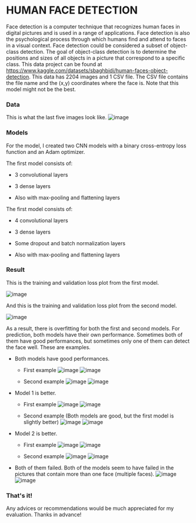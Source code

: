 # HUMAN FACE DETECTION

Face detection is a computer technique that recognizes human faces in digital pictures and is used in a range of applications. Face detection is also the psychological process through which humans find and attend to faces in a visual context. Face detection could be considered a subset of object-class detection. The goal of object-class detection is to determine the positions and sizes of all objects in a picture that correspond to a specific class. This data project can be found at https://www.kaggle.com/datasets/sbaghbidi/human-faces-object-detection. This data has 2204 images and 1 CSV file. The CSV file contains the file name and the (x,y) coordinates where the face is. Note that this model might not be the best.

### Data

This is what the last five images look like.
![image](https://user-images.githubusercontent.com/125811483/235614861-3efde3bc-9f83-475a-a2a3-4e16a4f8fee3.png)

### Models

For the model, I created two CNN models with a binary cross-entropy loss function and an Adam optimizer.

The first model consists of:

* 3 convolutional layers

* 3 dense layers

* Also with max-pooling and flattening layers

The first model consists of:

* 4 convolutional layers

* 3 dense layers

* Some dropout and batch normalization layers

* Also with max-pooling and flattening layers



### Result

This is the training and validation loss plot from the first model.

![image](https://user-images.githubusercontent.com/125811483/235615057-1efe02e9-799d-495e-b488-9b4c333409e4.png)

And this is the training and validation loss plot from the second model.

![image](https://user-images.githubusercontent.com/125811483/235615066-5a5ce22e-233c-433e-8503-d6189764079f.png)

As a result, there is overfitting for both the first and second models. For prediction, both models have their own performance. Sometimes both of them have good performances, but sometimes only one of them can detect the face well. These are examples.

* Both models have good performances.
  * First example
  ![image](https://user-images.githubusercontent.com/125811483/235616320-8814e6d7-cb64-4d05-b32c-558f70cbe62e.png)
  ![image](https://user-images.githubusercontent.com/125811483/235616333-d08f554a-bcf8-43b7-b759-c28edc7ae052.png)

  * Second example
  ![image](https://user-images.githubusercontent.com/125811483/235616356-399bcd5f-5a99-4086-8611-44a4b702c6c1.png)
  ![image](https://user-images.githubusercontent.com/125811483/235616377-4a20fcde-41b3-45b5-b279-5d8a12d63c33.png)


* Model 1 is better.
  * First example
  ![image](https://user-images.githubusercontent.com/125811483/235616733-e5d0a8d8-34cb-424c-a1db-32a906515f47.png)
  ![image](https://user-images.githubusercontent.com/125811483/235616753-0c620d1e-f60b-4ec8-bd55-c80b4890d853.png)

  * Second example (Both models are good, but the first model is slightly better)
  ![image](https://user-images.githubusercontent.com/125811483/235616800-f7e28763-9cd5-4498-b751-0f6e3973a243.png)
  ![image](https://user-images.githubusercontent.com/125811483/235616818-2d56a957-1f95-4ed1-8ffc-4af36805ce42.png)


* Model 2 is better.
  * First example
  ![image](https://user-images.githubusercontent.com/125811483/235616602-a0314770-f27e-49c9-ab25-924d8c1528b6.png)
  ![image](https://user-images.githubusercontent.com/125811483/235616615-b29a91a8-6db8-40f9-94bd-6ad966ab547e.png)

  * Second example
  ![image](https://user-images.githubusercontent.com/125811483/235616461-ff1ceddf-fde4-4dbf-817b-2edc8fc77dc2.png)
  ![image](https://user-images.githubusercontent.com/125811483/235616484-6ec6835d-2d49-4279-920e-ebcdd8f5d7a9.png)

* Both of them failed.
Both of the models seem to have failed in the pictures that contain more than one face (multiple faces).
![image](https://user-images.githubusercontent.com/125811483/235616394-ea88905e-c89e-40d9-8c1b-10f82b947fdc.png)
![image](https://user-images.githubusercontent.com/125811483/235616414-48ab0bf0-c0ef-4196-a174-f83d3e7a3d38.png)

### That's it!

Any advices or recommendations would be much appreciated for my evaluation. Thanks in advance!
